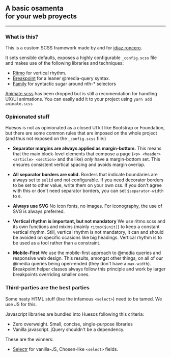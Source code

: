 <article class="text">

## A basic osamenta <br/> for your web proyects

<hr/>

<section class="text">

### What is this?

This is a custom SCSS framework made by and for [idiaz.roncero](http://idiazroncero.com).

It sets sensible defaults, exposes a highly configurable `_config.scss` file and makes use of the following libraries and techniques:

- [Ritmo](https://github.com/marzeelabs/ritmo) for vertical rhythm.
- [Breakpoint](http://breakpoint-sass.com/) for a leaner @media-query syntax.
- [Family](https://lukyvj.github.io/family.scss/) for syntactic sugar around nth-* selectors

[Animate.scss](https://github.com/geoffgraham/animate.scss) has been dropped but is still a recomendation for handling UX/UI animations. You can easily add it to your project using `yarn add animate.scss`

</section>

<section class="text">

### Opinionated stuff

Huesos is not as opinionated as a closed UI kit like Bootstrap or Foundation, but there are some common rules that are imposed on the whole project (and thus not exposed on the `_config.scss` file:)

- __Separator margins are always applied as margin-bottom.__ This means that the main block-level elements that compose a page (`<p> <header> <article> <section>` and the like) *only* have a margin-bottom set. This ensures consistent vertical spacing and avoids margin overlap.

- __All separator borders are solid.__ Borders that indicate boundaries are always set to `solid` and not configurable. If you need decorator borders to be set to other value, write them on your own css. If you don't agree with this or don't need separator borders, you can set `$separator-width` to `0`.

- __Always use SVG__ No icon fonts, no images. For iconography, the use of SVG is always preferred.

- __Vertical rhythm is important, but not mandatory__ We use ritmo.scss and its own functions and mixins (mainly `ritmo($unit)`) to keep a constant vertical rhythm. Still, vertical rhythm is not mandatory, it can and should be avoided on specific ocasions like big headings. Vertical rhythm is to be used as a tool rather than a constraint.

- __Mobile-First__ We use the mobile-first approach to @media queries and responsive web design. This results, amongst other things, on all of our @media queries being open-ended (they don't have a `max-width`). Breakpoint helper classes always follow this principle and work by larger breakpoints overriding smaller ones.

</section>

<section class="text">

### Third-parties are the best parties

Some nasty HTML stuff (lixe the infamous `<select>`) need to be tamed. We use JS for this.

Javascript libraries are bundled into Huesos following this criteria:

- Zero overweight. Small, concise, single-purpose libraries
- Vanilla javascript. jQuery shouldn't be a dependency.

These are the winners:

- [Selectr](https://github.com/Mobius1/Selectr) for vanilla-JS, Chosen-like `<select>` fields.

</section>

</article>

